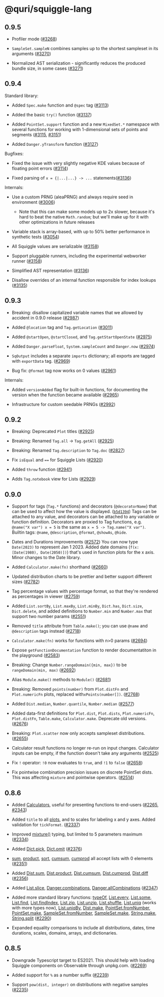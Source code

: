 # @quri/squiggle-lang

## 0.9.5

- Profiler mode ([#3268](https://github.com/quantified-uncertainty/squiggle/pull/3268))

- `SampleSet.sampleN` combines samples up to the shortest sampleset in its arguments ([#3270](https://github.com/quantified-uncertainty/squiggle/pull/3270))

- Normalized AST serialization - significantly reduces the produced bundle size, in some cases ([#3271](https://github.com/quantified-uncertainty/squiggle/pull/3271))

## 0.9.4

Standard library:

- Added `Spec.make` function and `@spec` tag ([#3113](https://github.com/quantified-uncertainty/squiggle/pull/3113))

- Added the basic `try()` function ([#3137](https://github.com/quantified-uncertainty/squiggle/pull/3137))

- Added `PointSet.support` function and a new `MixedSet.*` namespace with several functions for working with 1-dimensional sets of points and segments ([#3115](https://github.com/quantified-uncertainty/squiggle/pull/3115), [#3151](https://github.com/quantified-uncertainty/squiggle/pull/3151))

- Added `Danger.yTransform` function ([#3127](https://github.com/quantified-uncertainty/squiggle/pull/3127))

Bugfixes:

- Fixed the issue with very slightly negative KDE values because of floating point errors ([#3114](https://github.com/quantified-uncertainty/squiggle/pull/3114))

- Fixed parsing of `x = {|...|...} -> ...` statements([#3136](https://github.com/quantified-uncertainty/squiggle/pull/3136))

Internals:

- Use a custom PRNG (aleaPRNG) and always require seed in environment ([#3006](https://github.com/quantified-uncertainty/squiggle/pull/3006))

  - Note that this can make some models up to 2x slower, because it's hard to beat the native `Math.random`; but we'll make up for it with other optimizations in future releases

- Variable stack is array-based, with up to 50% better performance in synthetic tests ([#3054](https://github.com/quantified-uncertainty/squiggle/pull/3054))

- All Squiggle values are serializable ([#3158](https://github.com/quantified-uncertainty/squiggle/pull/3158))

- Support pluggable runners, including the experimental webworker runner ([#3158](https://github.com/quantified-uncertainty/squiggle/pull/3158))

- Simplified AST representation ([#3136](https://github.com/quantified-uncertainty/squiggle/pull/3136))

- Disallow overrides of an internal function responsible for index lookups ([#3135](https://github.com/quantified-uncertainty/squiggle/pull/3135))

## 0.9.3

- Breaking: disallow capitalized variable names that we allowed by accident in 0.9.0 release ([#2987](https://github.com/quantified-uncertainty/squiggle/pull/2987))

- Added `@location` tag and `Tag.getLocation` ([#3011](https://github.com/quantified-uncertainty/squiggle/pull/3011))

- Added `@startOpen`, `@startClosed`, and `Tag.getStartOpenState` ([#2975](https://github.com/quantified-uncertainty/squiggle/pull/2975))

- Added `Danger.parseFloat`, `System.sampleCount` and `Danger.now` ([#2974](https://github.com/quantified-uncertainty/squiggle/pull/2974))

- `SqOutput` includes a separate `imports` dictionary; all exports are tagged with `exportData` tag. ([#2969](https://github.com/quantified-uncertainty/squiggle/pull/2969))

- Bug fix: `@format` tag now works on 0 values ([#2961](https://github.com/quantified-uncertainty/squiggle/pull/2961))

Internals:

- Added `versionAdded` flag for built-in functions, for documenting the version when the function became available ([#2965](https://github.com/quantified-uncertainty/squiggle/pull/2965))

- Infrastructure for custom seedable PRNGs ([#2992](https://github.com/quantified-uncertainty/squiggle/pull/2992))

## 0.9.2

- Breaking: Deprecated `Plot` titles ([#2925](https://github.com/quantified-uncertainty/squiggle/pull/2925))

- Breaking: Renamed `Tag.all` -> `Tag.getAll` ([#2925](https://github.com/quantified-uncertainty/squiggle/pull/2925))

- Breaking: Renamed `Tag.description` to `Tag.doc` ([#2827](https://github.com/quantified-uncertainty/squiggle/pull/2827))

- Fix `isEqual` and `==` for Squiggle Lists ([#2920](https://github.com/quantified-uncertainty/squiggle/pull/2920))

- Added `throw` function ([#2941](https://github.com/quantified-uncertainty/squiggle/pull/2941))

- Adds `Tag.notebook` view for Lists ([#2929](https://github.com/quantified-uncertainty/squiggle/pull/2929))

## 0.9.0

- Support for tags (`Tag.*` functions) and decorators (`@decoratorName`) that can be used to affect how the value is displayed. ([`b5d1394`](https://github.com/quantified-uncertainty/squiggle/commit/b5d139465c72a742b0ac319068d4acc1d7ab0e4d))
  Tags can be attached to any value, and decorators can be attached to any variable or function definition.
  Decorators are proxied to Tag functions, e.g. `@name("X var") x = 5` is the same as `x = 5 -> Tag.name("X var")`.
  Builtin tags: `@name`, `@description`, `@format`, `@showAs`, `@hide`.

* Dates and Durations improvements ([#2572](https://github.com/quantified-uncertainty/squiggle/pull/2572))
  You can now type `Date(2023)` to represent Jan 1 2023.
  Added date domains (`f(x: [Date(1980), Date(2050)])`) that's used in function plots for the x axis.
  Minor changes to the Date library.

* Added `Calculator.make(fn)` shorthand ([#2660](https://github.com/quantified-uncertainty/squiggle/pull/2660))

* Updated distribution charts to be prettier and better support different sizes ([#2782](https://github.com/quantified-uncertainty/squiggle/pull/2782))

* Tag percentage values with percentage format, so that they're rendered as percentages in viewer ([#2759](https://github.com/quantified-uncertainty/squiggle/pull/2759))

* Added `List.sortBy`, `List.maxBy`, `List.minBy`, `Dict.has`, `Dict.size`, `Dict.delete`, and added definitions to `Number.min` and `Number.max` that support two number params ([#2551](https://github.com/quantified-uncertainty/squiggle/pull/2551))

* Removed `title` attribute from `Table.make()`; you can use `@name` and `@description` tags instead ([#2718](https://github.com/quantified-uncertainty/squiggle/pull/2718))

* `Calculator.make(fn)` works for functions with n>0 params ([#2694](https://github.com/quantified-uncertainty/squiggle/pull/2694))

* Expose `getFunctionDocumentation` function to render documentatiton in the playground ([#2583](https://github.com/quantified-uncertainty/squiggle/pull/2583))

* Breaking: Change `Number.rangeDomain({min, max})` to be `rangeDomain(min, max)` ([#2692](https://github.com/quantified-uncertainty/squiggle/pull/2692))

* Alias `Module.make()` methods to `Module()` ([#2681](https://github.com/quantified-uncertainty/squiggle/pull/2681))

* Breaking: Removed `points(number)` from `Plot.distFn` and `Plot.numericFn` plots, replaced with`xPoints(number[])`. ([#2768](https://github.com/quantified-uncertainty/squiggle/pull/2768))

* Added `Dist.median`, `Number.quantile`, `Number.median` ([#2577](https://github.com/quantified-uncertainty/squiggle/pull/2577))

* Added data-first definitions for `Plot.dist`, `Plot.dists`, `Plot.numericFn`, `Plot.distFn`, `Table.make`, `Calculator.make`. Deprecate old versions. ([#2676](https://github.com/quantified-uncertainty/squiggle/pull/2676))

* Breaking: `Plot.scatter` now only accepts sampleset distributions. ([#2655](https://github.com/quantified-uncertainty/squiggle/pull/2655))

* Calculator result functions no longer re-run on input changes. Calculator inputs can be empty, if the function doesn't take any arguments ([#2525](https://github.com/quantified-uncertainty/squiggle/pull/2525))

* Fix `!` operator: `!0` now evaluates to `true`, and `!1` to `false` ([#2658](https://github.com/quantified-uncertainty/squiggle/pull/2658))

* Fix pointwise combination precision issues on discrete PointSet dists. This was affecting `mixture` and pointwise operators. ([#2514](https://github.com/quantified-uncertainty/squiggle/pull/2514))

## 0.8.6

- Added [Calculators](https://www.squiggle-language.com/docs/Api/Calculator), useful for presenting functions to end-users ([#2265](https://github.com/quantified-uncertainty/squiggle/pull/2265), [#2343](https://github.com/quantified-uncertainty/squiggle/pull/2343))

- Added `title` to all [plots](https://www.squiggle-language.com/docs/Api/Plot), and to scales for labeling x and y axes. Added validation for `tickFormat`. ([#2337](https://github.com/quantified-uncertainty/squiggle/pull/2337))

- Improved [mixture()](https://www.squiggle-language.com/docs/Api/Dist#mixture) typing, but limited to 5 parameters maximum ([#2334](https://github.com/quantified-uncertainty/squiggle/pull/2334))

- Added [Dict.pick](https://www.squiggle-language.com/docs/Api/Dictionary#pick), [Dict.omit](https://www.squiggle-language.com/docs/Api/Dictionary#omit) ([#2376](https://github.com/quantified-uncertainty/squiggle/pull/2376))

- [sum](https://www.squiggle-language.com/docs/Api/Number#sum), [product](https://www.squiggle-language.com/docs/Api/Number#product), [sort](https://www.squiggle-language.com/docs/Api/Number#sort), [cumsum](https://www.squiggle-language.com/docs/Api/Number#cumulative-sum), [cumprod](https://www.squiggle-language.com/docs/Api/Number#cumulative-product) all accept lists with 0 elements ([#2351](https://github.com/quantified-uncertainty/squiggle/pull/2351))

- Added [Dist.sum](https://www.squiggle-language.com/docs/Api/Dist#sum), [Dist.product](https://www.squiggle-language.com/docs/Api/Dist#product), [Dist.cumsum](https://www.squiggle-language.com/docs/Api/Dist#cumulative-sum), [Dist.cumprod](https://www.squiggle-language.com/docs/Api/Dist#cumulative-product), [Dist.diff](https://www.squiggle-language.com/docs/Api/Dist#diff) ([#2356](https://github.com/quantified-uncertainty/squiggle/pull/2356))

- Added [List.slice](https://www.squiggle-language.com/docs/Api/List#slice), [Danger.combinations](https://www.squiggle-language.com/docs/Api/Danger#combinations), [Danger.allCombinations](https://www.squiggle-language.com/docs/Api/Danger#allcombinations) ([#2347](https://github.com/quantified-uncertainty/squiggle/pull/2347))

- Added more standard library functions: [typeOf](https://www.squiggle-language.com/docs/Api/Builtin#typeof), [List.every](https://www.squiggle-language.com/docs/Api/List#every), [List.some](https://www.squiggle-language.com/docs/Api/List#some), [List.find](https://www.squiggle-language.com/docs/Api/List#find), [List.findIndex](https://www.squiggle-language.com/docs/Api/List#findindex), [List.zip](https://www.squiggle-language.com/docs/Api/List#zip), [List.unzip](https://www.squiggle-language.com/docs/Api/List#unzip), [List.shuffle](https://www.squiggle-language.com/docs/Api/List#shuffle), [List.uniq](https://www.squiggle-language.com/docs/Api/List#uniq) (works with more types now), [List.uniqBy](https://www.squiggle-language.com/docs/Api/List#uniqby), [Dist.make](https://www.squiggle-language.com/docs/Api/Dist#make), [PointSet.fromNumber](https://www.squiggle-language.com/docs/Api/DistPointSet#fromnumber), [PointSet.make](https://www.squiggle-language.com/docs/Api/DistPointSet#make), [SampleSet.fromNumber](https://www.squiggle-language.com/docs/Api/DistSampleSet#fromnumber), [SampleSet.make](https://www.squiggle-language.com/docs/Api/DistSampleSet#make), [String.make](https://www.squiggle-language.com/docs/Api/String#make), [String.split](https://www.squiggle-language.com/docs/Api/String#split) ([#2290](https://github.com/quantified-uncertainty/squiggle/pull/2290))

- Expanded equality comparisons to include all distributions, dates, time durations, scales, domains, arrays, and dictionaries.

## 0.8.5

- Downgrade Typescript target to ES2021. This should help with loading Squiggle components on Observable through unpkg.com. ([#2269](https://github.com/quantified-uncertainty/squiggle/pull/2269))

- Added support for `%` as a number suffix ([#2239](https://github.com/quantified-uncertainty/squiggle/pull/2239))

- Support `pow(dist, integer)` on distributions with negative samples ([#2235](https://github.com/quantified-uncertainty/squiggle/pull/2235))
